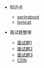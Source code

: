- 知识点

  - [springboot](/java/jvm1.md)
  - [tomcat](/java/threads.md)

- 面试题整理

  - [面试题1](deploy.md)
  - [面试题2](helpers.md)
  - [面试题3](vue.md)
  - [CDN](cdn.md)
